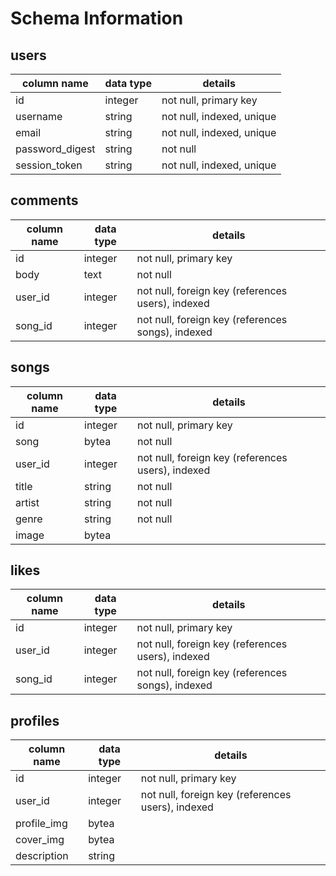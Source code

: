 # Schema Information

## users
column name     | data type | details
----------------|-----------|-----------------------
id              | integer   | not null, primary key
username        | string    | not null, indexed, unique
email           | string    | not null, indexed, unique
password_digest | string    | not null
session_token   | string    | not null, indexed, unique

## comments
column name | data type | details
------------|-----------|-----------------------
id          | integer   | not null, primary key
body        | text      | not null
user_id     | integer   | not null, foreign key (references users), indexed
song_id     | integer   | not null, foreign key (references songs), indexed

## songs
column name | data type | details
------------|-----------|-----------------------
id          | integer   | not null, primary key
song        | bytea     | not null
user_id     | integer   | not null, foreign key (references users), indexed
title       | string    | not null
artist      | string    | not null
genre       | string    | not null
image       | bytea     |

## likes
column name | data type | details
------------|-----------|-----------------------
id          | integer   | not null, primary key
user_id     | integer   | not null, foreign key (references users), indexed
song_id     | integer   | not null, foreign key (references songs), indexed

## profiles
column name | data type | details
------------|-----------|-----------------------
id          | integer   | not null, primary key
user_id     | integer   | not null, foreign key (references users), indexed
profile_img | bytea     |
cover_img   | bytea     |
description | string    |
